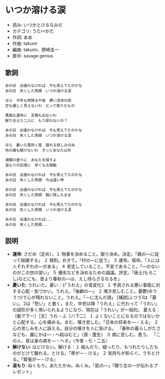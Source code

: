 いつか溶ける涙
===============

- 読み: いつかとけるなみだ
- カテゴリ: うた∽かた
- 作詞: ああ
- 作曲: takumi
- 編曲: takumi、野崎圭一
- 歌手: savage genius


歌詞
-----

    あの日　出逢わなければ　今も笑えてたのかな
    あの日　失くした笑顔　いつか溶ける涙

    ほら　今年も雨降る午後　儚い泡沫の色
    空も優しく見えないわ　だって独りだもの

    悪戯な運命に　言葉も出ないわ
    解り合えた二人に　もう戻れないの？

    あの日　出逢わなければ　今も笑えてたのかな
    あの日　失くした笑顔　いつか溶ける涙

    ほら　憂いた風吹く度　揺れる悲しみの糸
    他の誰も解けないわ　きっとあなた以外

    潮騒の香りに　あなたを探すよ
    温もりの記憶に　早くなる鼓動

    あの日　出逢わなければ　今も笑えてたのかな
    あの日　失くした笑顔　今は遠い雫

    あの日　出逢わなければ　今も笑えてたのかな
    あの日　失くした笑顔　胸に残したまま

    あの日　出逢わなければ　今も笑えてたのかな
    あの日　失くした笑顔　いつか溶ける涙

    あの日　出逢わなければ...
    あの日　失くした笑顔...


説明
-----

- **運命**: さだめ（定め）。１ 物事を決めること。取り決め。決定。「親の―に従って結婚する」 ２ 規則。おきて。「村の―に従う」 ３ 運命。宿命。「人には人それぞれの―がある」 ４ 安定していること。不変であること。「―のないのがこの世の習い」 ５ 優劣などを決めるための論議。評定。「唐土(もろこし)などにも、昔より春秋の―は、えし侍らざるなるを」
- **憂いた**: うれいた。憂い：《「うれえ」の音変化》 １ 予測される悪い事態に対する心配・気づかい。うれえ。「後顧の―」 ２ 嘆き悲しむこと。憂鬱(ゆううつ)で心が晴れないこと。うれえ。「―に沈んだ顔」 [補説]ふつう1は「憂い」、2は「愁い」と書く。また、中世以降「うれえ」に代わって「うれい」の語形が多く用いられるようになり、現在は「うれい」が一般的。 憂える：［動ア下一］［文］うれ・ふ［ハ下二］ １ よくないことになるのではないかと心配する。心を痛める。また、嘆き悲しむ。「日本の将来を―・える」 ２ 心の苦しみを人に訴える。自分の嘆きを人に告げる。 「春秋の暮らしがたさなども、誰にかは―・へ給はむと」〈源・蓬生〉 ３ 病に苦しむ。患う。 「この人、昔は身の病を―・へき」〈今昔・七・二五〉
- **解けない**: ほどけない。解ける：１ 結んだり、縫ったり、もつれたりしたものがとけて離れる。とける。「帯が―・ける」 ２ 気持ちが和らぐ。うちとける。「緊張が―・ける」
- **温もり**: ぬくもり。あたたかみ。ぬくみ。「肌の―」「贈り主の―が伝わるプレゼント」

